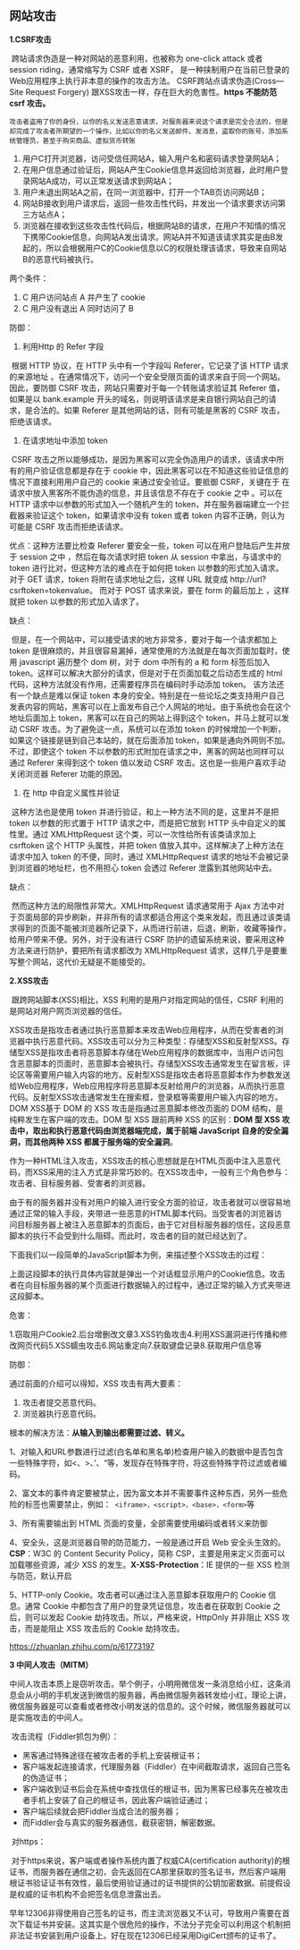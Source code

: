 ## 网站攻击

**1.CSRF攻击**

​		 跨站请求伪造是一种对网站的恶意利用，也被称为 one-click attack 或者 session riding，通常缩写为 CSRF 或者 XSRF， 是一种挟制用户在当前已登录的Web应用程序上执行非本意的操作的攻击方法。 CSRF跨站点请求伪造(Cross—Site Request Forgery) 跟XSS攻击一样，存在巨大的危害性。**https 不能防范 csrf 攻击。**

```
攻击者盗用了你的身份，以你的名义发送恶意请求，对服务器来说这个请求是完全合法的，但是却完成了攻击者所期望的一个操作，比如以你的名义发送邮件、发消息，盗取你的账号，添加系统管理员，甚至于购买商品、虚拟货币转账
```

1. 用户C打开浏览器，访问受信任网站A，输入用户名和密码请求登录网站A；
2. 在用户信息通过验证后，网站A产生Cookie信息并返回给浏览器，此时用户登录网站A成功，可以正常发送请求到网站A；
3. 用户未退出网站A之前，在同一浏览器中，打开一个TAB页访问网站B；
4. 网站B接收到用户请求后，返回一些攻击性代码，并发出一个请求要求访问第三方站点A；
5. 浏览器在接收到这些攻击性代码后，根据网站B的请求，在用户不知情的情况下携带Cookie信息，向网站A发出请求。网站A并不知道该请求其实是由B发起的，所以会根据用户C的Cookie信息以C的权限处理该请求，导致来自网站B的恶意代码被执行。

两个条件：

1. C 用户访问站点 A 并产生了 cookie
2. C 用户没有退出 A 同时访问了 B

防御：

1. 利用Http 的 Refer 字段

​		根据 HTTP 协议，在 HTTP 头中有一个字段叫 Referer，它记录了该 HTTP 请求的来源地址 。在通常情况下，访问一个安全受限页面的请求来自于同一个网站。因此，要防御 CSRF 攻击，网站只需要对于每一个转账请求验证其 Referer 值，如果是以 bank.example 开头的域名，则说明该请求是来自银行网站自己的请求，是合法的。如果 Referer 是其他网站的话，则有可能是黑客的 CSRF 攻击，拒绝该请求。

1. 在请求地址中添加 token

​		CSRF 攻击之所以能够成功，是因为黑客可以完全伪造用户的请求，该请求中所有的用户验证信息都是存在于 cookie 中，因此黑客可以在不知道这些验证信息的情况下直接利用用户自己的 cookie 来通过安全验证。要抵御 CSRF，关键在于 在请求中放入黑客所不能伪造的信息，并且该信息不存在于 cookie 之中 。可以在 HTTP 请求中以参数的形式加入一个随机产生的 token，并在服务器端建立一个拦截器来验证这个 token，如果请求中没有 token 或者 token 内容不正确，则认为可能是 CSRF 攻击而拒绝该请求。

优点：这种方法要比检查 Referer 要安全一些，token 可以在用户登陆后产生并放于 session 之中 ，然后在每次请求时把 token 从 session 中拿出，与请求中的 token 进行比对，但这种方法的难点在于如何把 token 以参数的形式加入请求。对于 GET 请求，token 将附在请求地址之后，这样 URL 就变成 http://url?csrftoken=tokenvalue。 而对于 POST 请求来说，要在 form 的最后加上 ，这样就把 token 以参数的形式加入请求了。

缺点：

​		但是，在一个网站中，可以接受请求的地方非常多，要对于每一个请求都加上 token 是很麻烦的，并且很容易漏掉，通常使用的方法就是在每次页面加载时，使用 javascript 遍历整个 dom 树，对于 dom 中所有的 a 和 form 标签后加入 token。这样可以解决大部分的请求，但是对于在页面加载之后动态生成的 html 代码，这种方法就没有作用，还需要程序员在编码时手动添加 token。		该方法还有一个缺点是难以保证 token 本身的安全。特别是在一些论坛之类支持用户自己发表内容的网站，黑客可以在上面发布自己个人网站的地址。由于系统也会在这个地址后面加上 token，黑客可以在自己的网站上得到这个 token，并马上就可以发动 CSRF 攻击。为了避免这一点，系统可以在添加 token 的时候增加一个判断，如果这个链接是链到自己本站的，就在后面添加 token，如果是通向外网则不加。不过，即使这个 token 不以参数的形式附加在请求之中，黑客的网站也同样可以通过 Referer 来得到这个 token 值以发动 CSRF 攻击。这也是一些用户喜欢手动关闭浏览器 Referer 功能的原因。

1. 在 http 中自定义属性并验证

​		这种方法也是使用 token 并进行验证，和上一种方法不同的是，这里并不是把 token 以参数的形式置于 HTTP 请求之中，而是把它放到 HTTP 头中自定义的属性里。通过 XMLHttpRequest 这个类，可以一次性给所有该类请求加上 csrftoken 这个 HTTP 头属性，并把 token 值放入其中。这样解决了上种方法在请求中加入 token 的不便，同时，通过 XMLHttpRequest 请求的地址不会被记录到浏览器的地址栏，也不用担心 token 会透过 Referer 泄露到其他网站中去。

缺点：

​		然而这种方法的局限性非常大。XMLHttpRequest 请求通常用于 Ajax 方法中对于页面局部的异步刷新，并非所有的请求都适合用这个类来发起，而且通过该类请求得到的页面不能被浏览器所记录下，从而进行前进，后退，刷新，收藏等操作，给用户带来不便。另外，对于没有进行 CSRF 防护的遗留系统来说，要采用这种方法来进行防护，要把所有请求都改为 XMLHttpRequest 请求，这样几乎是要重写整个网站，这代价无疑是不能接受的。

**2.XSS攻击**

​		跟跨网站脚本(XSS)相比，XSS 利用的是用户对指定网站的信任，CSRF 利用的是网站对用户网页浏览器的信任。

​		XSS攻击是指攻击者通过执行恶意脚本来攻击Web应用程序，从而在受害者的浏览器中执行恶意代码。XSS攻击可以分为三种类型：存储型XSS和反射型XSS。存储型XSS是指攻击者将恶意脚本存储在Web应用程序的数据库中，当用户访问包含恶意脚本的页面时，恶意脚本会被执行。存储型XSS攻击通常发生在留言板，评论区等需要用户输入内容的地方。反射型XSS是指攻击者将恶意脚本作为参数发送给Web应用程序，Web应用程序将恶意脚本反射给用户的浏览器，从而执行恶意代码。反射型XSS攻击通常发生在搜索框，登录框等需要用户输入内容的地方。DOM XSS基于 DOM 的 XSS 攻击是指通过恶意脚本修改页面的 DOM 结构，是纯粹发生在客户端的攻击。DOM 型 XSS 跟前两种 XSS 的区别：**DOM 型 XSS 攻击中，取出和执行恶意代码由浏览器端完成，属于前端 JavaScript 自身的安全漏洞，而其他两种 XSS 都属于服务端的安全漏洞**。

​		作为一种HTML注入攻击，XSS攻击的核心思想就是在HTML页面中注入恶意代码，而XSS采用的注入方式是非常巧妙的。在XSS攻击中，一般有三个角色参与：攻击者、目标服务器、受害者的浏览器。

​		由于有的服务器并没有对用户的输入进行安全方面的验证，攻击者就可以很容易地通过正常的输入手段，夹带进一些恶意的HTML脚本代码。当受害者的浏览器访 问目标服务器上被注入恶意脚本的页面后，由于它对目标服务器的信任，这段恶意脚本的执行不会受到什么阻碍。而此时，攻击者的目的就已经达到了。

下面我们以一段简单的JavaScript脚本为例，来描述整个XSS攻击的过程：

<script>alert(document.cookie);</script>

上面这段脚本的执行具体内容就是弹出一个对话框显示用户的Cookie信息。攻击者在向目标服务器的某个页面进行数据输入的过程中，通过正常的输入方式夹带进这段脚本。

危害：

1.窃取用户Cookie2.后台增删改文章3.XSS钓鱼攻击4.利用XSS漏洞进行传播和修改网页代码5.XSS蠕虫攻击6.网站重定向7.获取键盘记录8.获取用户信息等

防御：

通过前面的介绍可以得知，XSS 攻击有两大要素：

1. 攻击者提交恶意代码。
2. 浏览器执行恶意代码。

根本的解决方法：**从输入到输出都需要过滤、转义。**

1、对输入和URL参数进行过滤(白名单和黑名单)检查用户输入的数据中是否包含一些特殊字符，如<、>、’、“等，发现存在特殊字符，将这些特殊字符过滤或者编码。

2、富文本的事件肯定要被禁止，因为富文本并不需要事件这种东西，另外一些危险的标签也需要禁止，例如：` <iframe>，<script>，<base>，<form>`等

3、所有需要输出到 HTML 页面的变量，全部需要使用编码或者转义来防御

4、安全头，这是浏览器自带的防范能力，一般是通过开启 Web 安全头生效的。**CSP**：W3C 的 Content Security Policy，简称 CSP，主要是用来定义页面可以加载哪些资源，减少 XSS 的发生。**X-XSS-Protection**：IE 提供的一些 XSS 检测与防范，默认开启

5、HTTP-only Cookie。攻击者可以通过注入恶意脚本获取用户的 Cookie 信息。通常 Cookie 中都包含了用户的登录凭证信息，攻击者在获取到 Cookie 之后，则可以发起 Cookie 劫持攻击。所以，严格来说，HttpOnly 并非阻止 XSS 攻击，而是能阻止 XSS 攻击后的 Cookie 劫持攻击。

https://zhuanlan.zhihu.com/p/61773197



**3 中间人攻击（MITM）**

​		中间人攻击本质上是窃听攻击。举个例子，小明用微信发一条消息给小红，这条消息会从小明的手机发送到微信的服务器，再由微信服务器转发给小红，理论上讲，微信服务器是可以查看或者修改小明发送的信息的。这个时候，微信服务器就可以是实施攻击的中间人。

​		攻击流程（Fiddler抓包为例）：

- 黑客通过特殊途径在被攻击者的手机上安装根证书；
- 客户端发起连接请求，代理服务器（Fiddler）在中间截取请求，返回自己签名的伪造证书；
- 客户端收到证书后会在系统中查找信任的根证书，因为黑客已经事先在被攻击者手机上安装了自己的根证书，因此客户端验证通过；
- 客户端后续就会把Fiddler当成合法的服务器；
- 而Fiddler会与真实的服务器通信，截获密钥，解密数据。

​		对https：

​		对于https来说，客户端或者操作系统内置了权威CA(certification authority)的根证书，而服务器在通信之初，会先返回在CA那里获取的签名证书，然后客户端用根证书验证证书有效性，最后使用验证通过的证书提供的公钥加密数据。前提假设是权威的证书机构不会把签名信息泄露出去。

​		早年12306非得使用自己签名的证书，而主流浏览器又不认可，导致用户需要在首次下载证书并安装。这其实是个很危险的操作，不法分子完全可以利用这个机制把非法证书安装到用户设备上。好在现在12306已经采用DigiCert颁布的证书了。
